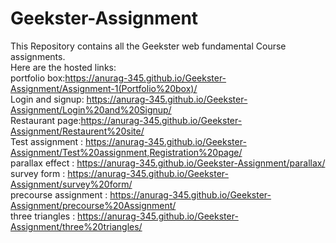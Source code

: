 # Geekster-Assignment <br />
This Repository contains all the Geekster web fundamental Course assignments. <br />
Here are the hosted links:<br />
portfolio box:https://anurag-345.github.io/Geekster-Assignment/Assignment-1(Portfolio%20box)/ <br />
Login and signup: https://anurag-345.github.io/Geekster-Assignment/Login%20and%20Signup/ <br />
Restaurant page:https://anurag-345.github.io/Geekster-Assignment/Restaurent%20site/ <br />
Test assignment : https://anurag-345.github.io/Geekster-Assignment/Test%20assignment,Registration%20page/ <br />
parallax effect : https://anurag-345.github.io/Geekster-Assignment/parallax/ <br />
survey form : https://anurag-345.github.io/Geekster-Assignment/survey%20form/ <br />
precourse assignment : https://anurag-345.github.io/Geekster-Assignment/precourse%20Assignment/ <br />
three triangles : https://anurag-345.github.io/Geekster-Assignment/three%20triangles/ <br />

  
